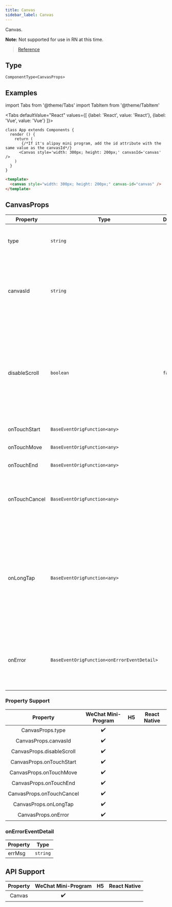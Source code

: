 ```yaml
---
title: Canvas
sidebar_label: Canvas
---
```


Canvas.

**Note:** Not supported for use in RN at this time.

> [Reference](https://developers.weixin.qq.com/miniprogram/dev/component/canvas.html)

## Type

```tsx
ComponentType<CanvasProps>
```

## Examples

import Tabs from '@theme/Tabs'
import TabItem from '@theme/TabItem'

<Tabs
  defaultValue="React"
  values={[
    {label: 'React', value: 'React'},
 {label: 'Vue', value: 'Vue'}
 ]}>
<TabItem value="React">

```tsx
class App extends Components {
  render () {
    return (
       {/*If it's alipay mini program, add the id attribute with the same value as the canvasId*/}
      <Canvas style='width: 300px; height: 200px;' canvasId='canvas' />
    )
  }
}
```
</TabItem>

<TabItem value="Vue">

```html
<template>
  <canvas style="width: 300px; height: 200px;" canvas-id="canvas" />
</template>
```
  
</TabItem>
</Tabs>

## CanvasProps

<table>
  <thead>
    <tr>
      <th>Property</th>
      <th>Type</th>
      <th style={{ textAlign: "center"}}>Default</th>
      <th style={{ textAlign: "center"}}>Required</th>
      <th>Description</th>
    </tr>
  </thead>
  <tbody>
    <tr>
      <td>type</td>
      <td><code>string</code></td>
      <td style={{ textAlign: "center"}}></td>
      <td style={{ textAlign: "center"}}>No</td>
      <td>The type of the canvas. Only webGL is supported.</td>
    </tr>
    <tr>
      <td>canvasId</td>
      <td><code>string</code></td>
      <td style={{ textAlign: "center"}}></td>
      <td style={{ textAlign: "center"}}>No</td>
      <td>The unique identifier of the canvas component. This property can be ignored if a type is specified.</td>
    </tr>
    <tr>
      <td>disableScroll</td>
      <td><code>boolean</code></td>
      <td style={{ textAlign: "center"}}><code>false</code></td>
      <td style={{ textAlign: "center"}}>No</td>
      <td>Disables screen scrolling and swipe-down-to-refresh features when the a finger taps to move on the canvas and a gesture event is bound.</td>
    </tr>
    <tr>
      <td>onTouchStart</td>
      <td><code>BaseEventOrigFunction&lt;any&gt;</code></td>
      <td style={{ textAlign: "center"}}></td>
      <td style={{ textAlign: "center"}}>No</td>
      <td>Finger touch starts</td>
    </tr>
    <tr>
      <td>onTouchMove</td>
      <td><code>BaseEventOrigFunction&lt;any&gt;</code></td>
      <td style={{ textAlign: "center"}}></td>
      <td style={{ textAlign: "center"}}>No</td>
      <td>Finger moves after touch</td>
    </tr>
    <tr>
      <td>onTouchEnd</td>
      <td><code>BaseEventOrigFunction&lt;any&gt;</code></td>
      <td style={{ textAlign: "center"}}></td>
      <td style={{ textAlign: "center"}}>No</td>
      <td>Finger touch ends</td>
    </tr>
    <tr>
      <td>onTouchCancel</td>
      <td><code>BaseEventOrigFunction&lt;any&gt;</code></td>
      <td style={{ textAlign: "center"}}></td>
      <td style={{ textAlign: "center"}}>No</td>
      <td>Finger touch is interrupted by call reminder, pop-up window, etc.</td>
    </tr>
    <tr>
      <td>onLongTap</td>
      <td><code>BaseEventOrigFunction&lt;any&gt;</code></td>
      <td style={{ textAlign: "center"}}></td>
      <td style={{ textAlign: "center"}}>No</td>
      <td>Triggered when a finger taps and holds on the screen for 500 ms. After this event is triggered, moving on the screen does not trigger screen scrolling.</td>
    </tr>
    <tr>
      <td>onError</td>
      <td><code>BaseEventOrigFunction&lt;onErrorEventDetail&gt;</code></td>
      <td style={{ textAlign: "center"}}></td>
      <td style={{ textAlign: "center"}}>No</td>
      <td>Triggers the error event when an error occurs. {`detail = {errMsg: 'something wrong'}`}</td>
    </tr>
  </tbody>
</table>

### Property Support

|         Property          | WeChat Mini-Program | H5 | React Native |
|:-------------------------:|:-------------------:|:--:|:------------:|
|     CanvasProps.type      |         ✔️          |    |              |
|   CanvasProps.canvasId    |         ✔️          |    |              |
| CanvasProps.disableScroll |         ✔️          |    |              |
| CanvasProps.onTouchStart  |         ✔️          |    |              |
|  CanvasProps.onTouchMove  |         ✔️          |    |              |
|  CanvasProps.onTouchEnd   |         ✔️          |    |              |
| CanvasProps.onTouchCancel |         ✔️          |    |              |
|   CanvasProps.onLongTap   |         ✔️          |    |              |
|    CanvasProps.onError    |         ✔️          |    |              |

### onErrorEventDetail

<table>
  <thead>
    <tr>
      <th>Property</th>
      <th>Type</th>
    </tr>
  </thead>
  <tbody>
    <tr>
      <td>errMsg</td>
      <td><code>string</code></td>
    </tr>
  </tbody>
</table>

## API Support

| Property | WeChat Mini-Program | H5 | React Native |
|:--------:|:-------------------:|:--:|:------------:|
|  Canvas  |         ✔️          |    |              |
